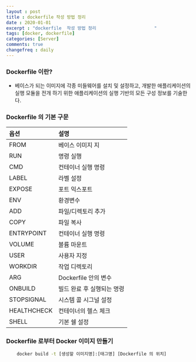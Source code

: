 ```yaml
---
layout : post
title : dockerfile 작성 방법 정리
date : 2020-01-01
excerpt : "dockerfile  작성 방법 정리                      "
tags: [docker, dockerfile]
categories: [Server]
comments: true
changefreq : daily
---
```


### Dockerfile 이란?
- 베이스가 되는 이미지에 각종 미들웨어를 설치 및 설정하고, 개발한 애플리케이션의 실행 모듈을 전개 하기 위한 애플리케이션의 실행 기반의 모든 구성 정보를 기술한다. 

### Dockerfile 의 기본 구문 

|옵션|설명|
|:---|:---|
|FROM|베이스 이미지 지|
|RUN|명령 실행|
|CMD|컨테이너 실행 명령|
|LABEL|라벨 설정|
|EXPOSE|포트 익스포트|
|ENV|환경변수|
|ADD|파일/디렉토리 추가|
|COPY|파일 복사|
|ENTRYPOINT|컨테이너 실행 명령| 
|VOLUME|볼륨 마운트|
|USER|사용자 지정|
|WORKDIR|작업 디렉토리|
|ARG|Dockerfile 안의 변수|
|ONBUILD|빌드 완료 후 실행되는 명령|
|STOPSIGNAL|시스템 콜 시그널 설정|
|HEALTHCHECK|컨테이너의 헬스 체크|
|SHELL|기본 쉘 설정|     
  

### Dockerfile 로부터 Docker 이미지 만들기 
~~~ cmd
    docker build -t [생성할 이미지명]:[태그명] [Dockerfile 의 위치]
~~~

### 
